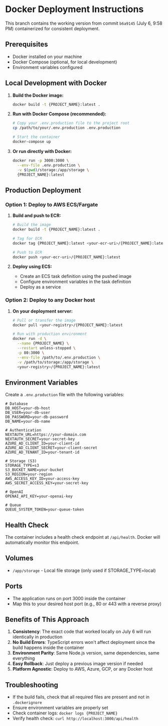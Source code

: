 # Docker Deployment Instructions

This branch contains the working version from commit `b6a9145` (July 6, 9:58 PM) containerized for consistent deployment.

## Prerequisites

- Docker installed on your machine
- Docker Compose (optional, for local development)
- Environment variables configured

## Local Development with Docker

1. **Build the Docker image:**
   ```bash
   docker build -t {PROJECT_NAME}:latest .
   ```

2. **Run with Docker Compose (recommended):**
   ```bash
   # Copy your .env.production file to the project root
   cp /path/to/your/.env.production .env.production
   
   # Start the container
   docker-compose up
   ```

3. **Or run directly with Docker:**
   ```bash
   docker run -p 3000:3000 \
     --env-file .env.production \
     -v $(pwd)/storage:/app/storage \
     {PROJECT_NAME}:latest
   ```

## Production Deployment

### Option 1: Deploy to AWS ECS/Fargate

1. **Build and push to ECR:**
   ```bash
   # Build the image
   docker build -t {PROJECT_NAME}:latest .
   
   # Tag for ECR
   docker tag {PROJECT_NAME}:latest <your-ecr-uri>/{PROJECT_NAME}:latest
   
   # Push to ECR
   docker push <your-ecr-uri>/{PROJECT_NAME}:latest
   ```

2. **Deploy using ECS:**
   - Create an ECS task definition using the pushed image
   - Configure environment variables in the task definition
   - Deploy as a service

### Option 2: Deploy to any Docker host

1. **On your deployment server:**
   ```bash
   # Pull or transfer the image
   docker pull <your-registry>/{PROJECT_NAME}:latest
   
   # Run with production environment
   docker run -d \
     --name {PROJECT_NAME} \
     --restart unless-stopped \
     -p 80:3000 \
     --env-file /path/to/.env.production \
     -v /path/to/storage:/app/storage \
     <your-registry>/{PROJECT_NAME}:latest
   ```

## Environment Variables

Create a `.env.production` file with the following variables:

```env
# Database
DB_HOST=your-db-host
DB_USER=your-db-user
DB_PASSWORD=your-db-password
DB_NAME=your-db-name

# Authentication
NEXTAUTH_URL=https://your-domain.com
NEXTAUTH_SECRET=your-secret-key
AZURE_AD_CLIENT_ID=your-client-id
AZURE_AD_CLIENT_SECRET=your-client-secret
AZURE_AD_TENANT_ID=your-tenant-id

# Storage (S3)
STORAGE_TYPE=s3
S3_BUCKET_NAME=your-bucket
S3_REGION=your-region
AWS_ACCESS_KEY_ID=your-access-key
AWS_SECRET_ACCESS_KEY=your-secret-key

# OpenAI
OPENAI_API_KEY=your-openai-key

# Queue
QUEUE_SYSTEM_TOKEN=your-queue-token
```

## Health Check

The container includes a health check endpoint at `/api/health`. Docker will automatically monitor this endpoint.

## Volumes

- `/app/storage` - Local file storage (only used if STORAGE_TYPE=local)

## Ports

- The application runs on port 3000 inside the container
- Map this to your desired host port (e.g., 80 or 443 with a reverse proxy)

## Benefits of This Approach

1. **Consistency**: The exact code that worked locally on July 6 will run identically in production
2. **No Build Errors**: TypeScript errors won't affect deployment since the build happens inside the container
3. **Environment Parity**: Same Node.js version, same dependencies, same everything
4. **Easy Rollback**: Just deploy a previous image version if needed
5. **Platform Agnostic**: Deploy to AWS, Azure, GCP, or any Docker host

## Troubleshooting

- If the build fails, check that all required files are present and not in `.dockerignore`
- Ensure environment variables are properly set
- Check container logs: `docker logs {PROJECT_NAME}`
- Verify health check: `curl http://localhost:3000/api/health`